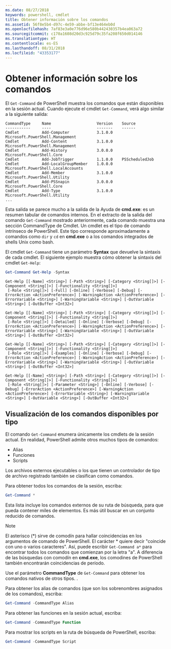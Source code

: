 ```yaml
---
ms.date: 08/27/2018
keywords: powershell, cmdlet
title: Obtener información sobre los comandos
ms.assetid: 56f8e5b4-d97c-4e59-abbe-bf13e464eb0d
ms.openlocfilehash: 7af83e3a0e776d96e580b442430357b4ea063a72
ms.sourcegitcommit: c170a1608d20d3c925d79c35fa208f650d014146
ms.translationtype: HT
ms.contentlocale: es-ES
ms.lasthandoff: 08/31/2018
ms.locfileid: "43353177"
---
```

# <a name="getting-information-about-commands"></a>Obtener información sobre los comandos

El `Get-Command` de PowerShell muestra los comandos que están disponibles en la sesión actual.
Cuando ejecute el cmdlet `Get-Command`, verá algo similar a la siguiente salida:

```output
CommandType     Name                    Version    Source
-----------     ----                    -------    ------
Cmdlet          Add-Computer            3.1.0.0    Microsoft.PowerShell.Management
Cmdlet          Add-Content             3.1.0.0    Microsoft.PowerShell.Management
Cmdlet          Add-History             3.0.0.0    Microsoft.PowerShell.Core
Cmdlet          Add-JobTrigger          1.1.0.0    PSScheduledJob
Cmdlet          Add-LocalGroupMember    1.0.0.0    Microsoft.PowerShell.LocalAccounts
Cmdlet          Add-Member              3.1.0.0    Microsoft.PowerShell.Utility
Cmdlet          Add-PSSnapin            3.0.0.0    Microsoft.PowerShell.Core
Cmdlet          Add-Type                3.1.0.0    Microsoft.PowerShell.Utility
...
```

Esta salida se parece mucho a la salida de la Ayuda de **cmd.exe**: es un resumen tabular de comandos internos. En el extracto de la salida del comando `Get-Command` mostrado anteriormente, cada comando muestra una sección CommandType de Cmdlet. Un cmdlet es el tipo de comando intrínseco de PowerShell. Este tipo corresponde aproximadamente a comandos como `dir` y `cd` en **cmd.exe** o a los comandos integrados de shells Unix como bash.

El cmdlet `Get-Command` tiene un parámetro **Syntax** que devuelve la sintaxis de cada cmdlet. El siguiente ejemplo muestra cómo obtener la sintaxis del cmdlet `Get-Help`:

```powershell
Get-Command Get-Help -Syntax
```

```output
Get-Help [[-Name] <String>] [-Path <String>] [-Category <String[]>] [-Component <String[]>] [-Functionality <String[]>]
 [-Role <String[]>] [-Full] [-Online] [-Verbose] [-Debug] [-ErrorAction <ActionPreference>] [-WarningAction <ActionPreference>] [-ErrorVariable <String>] [-WarningVariable <String>] [-OutVariable <String>] [-OutBuffer <Int32>]

Get-Help [[-Name] <String>] [-Path <String>] [-Category <String[]>] [-Component <String[]>] [-Functionality <String[]>]
 [-Role <String[]>] [-Detailed] [-Online] [-Verbose] [-Debug] [-ErrorAction <ActionPreference>] [-WarningAction <ActionPreference>] [-ErrorVariable <String>] [-WarningVariable <String>] [-OutVariable <String>] [-OutBuffer <Int32>]

Get-Help [[-Name] <String>] [-Path <String>] [-Category <String[]>] [-Component <String[]>] [-Functionality <String[]>]
 [-Role <String[]>] [-Examples] [-Online] [-Verbose] [-Debug] [-ErrorAction <ActionPreference>] [-WarningAction <ActionPreference>] [-ErrorVariable <String>] [-WarningVariable <String>] [-OutVariable <String>] [-OutBuffer <Int32>]

Get-Help [[-Name] <String>] [-Path <String>] [-Category <String[]>] [-Component <String[]>] [-Functionality <String[]>]
 [-Role <String[]>] [-Parameter <String>] [-Online] [-Verbose] [-Debug] [-ErrorAction <ActionPreference>] [-WarningAction <ActionPreference>] [-ErrorVariable <String>] [-WarningVariable <String>] [-OutVariable <String>] [-OutBuffer <Int32>]
```

## <a name="displaying-available-command-by-type"></a>Visualización de los comandos disponibles por tipo

El comando `Get-Command` enumera únicamente los cmdlets de la sesión actual. En realidad, PowerShell admite otros muchos tipos de comandos:

- Alias
- Funciones
- Scripts

Los archivos externos ejecutables o los que tienen un controlador de tipo de archivo registrado también se clasifican como comandos.

Para obtener todos los comandos de la sesión, escriba:

```powershell
Get-Command *
```

Esta lista incluye los comandos externos de su ruta de búsqueda, para que pueda contener miles de elementos.
Es más útil buscar en un conjunto reducido de comandos.

> [!NOTE]
> El asterisco (\*) sirve de comodín para hallar coincidencias en los argumentos de comando de PowerShell. El carácter \* quiere decir "coincide con uno o varios caracteres". Así, puede escribir `Get-Command a*` para encontrar todos los comandos que comienzan por la letra "a". A diferencia de las búsquedas con comodín en **cmd.exe**, los comodines de PowerShell también encontrarán coincidencias de período.

Use el parámetro **CommandType** de `Get-Command` para obtener los comandos nativos de otros tipos.
.

Para obtener los alias de comandos (que son los sobrenombres asignados de los comandos), escriba:

```powershell
Get-Command -CommandType Alias
```

Para obtener las funciones en la sesión actual, escriba:

```powershell
Get-Command -CommandType Function
```

Para mostrar los scripts en la ruta de búsqueda de PowerShell, escriba:

```powershell
Get-Command -CommandType Script
```